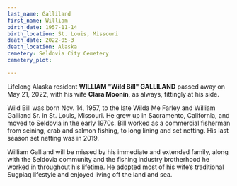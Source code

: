 ```yaml
---
last_name: Galliland
first_name: William
birth_date: 1957-11-14
birth_location: St. Louis, Missouri
death_date: 2022-05-3
death_location: Alaska
cemetery: Seldovia City Cemetery
cemetery_plot: 

---
```


Lifelong Alaska resident **WILLIAM "Wild Bill" GALLILAND** passed away on May 21, 2022, with his wife **Clara Moonin**, as always, fittingly at his side. 

Wild Bill was born Nov. 14, 1957, to the late Wilda Me Farley and William Galliand Sr. in St. Louis, Missouri. He grew up in Sacramento, California, and moved to Seldovia in the early 1970s. Bill worked as a commercial fisherman from seining, crab and salmon fishing, to long lining and set netting. His last season set netting was in 2019.

William Galliand will be missed by his immediate and extended family, along with the Seldovia community and the fishing industry brotherhood he worked in throughout his lifetime. He adopted most of his wife’s traditional Sugpiaq lifestyle and enjoyed living off the land and sea.

